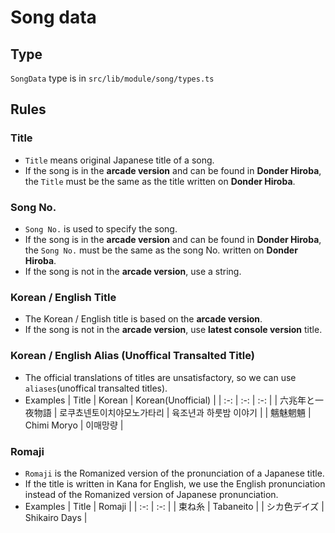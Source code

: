 # Song data

## Type

`SongData` type is in `src/lib/module/song/types.ts`

## Rules

### Title

- `Title` means original Japanese title of a song.
- If the song is in the **arcade version** and can be found in **Donder Hiroba**, the `Title` must be the same as the title written on **Donder Hiroba**.

### Song No.

- `Song No.` is used to specify the song.
- If the song is in the **arcade version** and can be found in **Donder Hiroba**, the `Song No.` must be the same as the song No. written on **Donder Hiroba**.
- If the song is not in the **arcade version**, use a string.

### Korean / English Title

- The Korean / English title is based on the **arcade version**.
- If the song is not in the **arcade version**, use **latest console version** title.

### Korean / English Alias (Unoffical Transalted Title)

- The official translations of titles are unsatisfactory, so we can use `aliases`(unoffical transalted titles).
- Examples
    | Title | Korean | Korean(Unofficial) |
    | :-: | :-: | :-: |
    | 六兆年と一夜物語 | 로쿠쵸넨토이치야모노가타리 | 육조년과 하룻밤 이야기 |
    | 魑魅魍魎 | Chimi Moryo | 이매망량 |

### Romaji
- `Romaji` is the Romanized version of the pronunciation of a Japanese title.
- If the title is written in Kana for English, we use the English pronunciation instead of the Romanized version of Japanese pronunciation.
- Examples
    | Title | Romaji |
    | :-: | :-: |
    | 束ね糸 | Tabaneito |
    | シカ色デイズ | Shikairo Days |